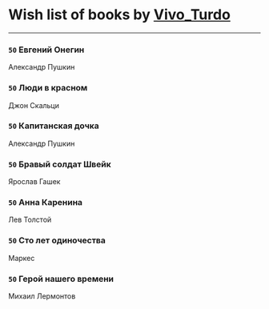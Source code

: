 # Wish list of books by [Vivo_Turdo](https://plus.google.com/115154203761453486437)
---

### `50` Евгений Онегин
Александр Пушкин

### `50` Люди в красном
Джон Скальци

### `50` Капитанская дочка
Александр Пушкин

### `50` Бравый солдат Швейк
Ярослав Гашек

### `50` Анна Каренина
Лев Толстой

### `50` Сто лет одиночества
Маркес

### `50` Герой нашего времени
Михаил Лермонтов

